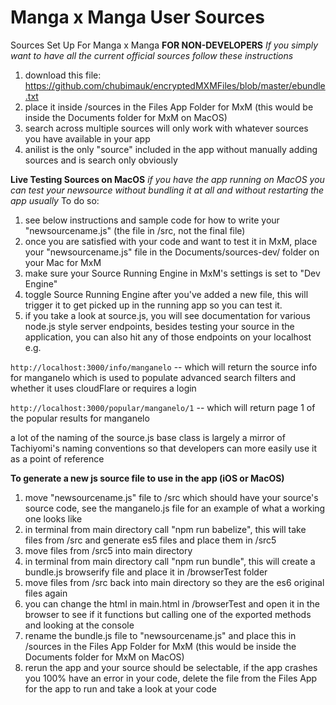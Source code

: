 # Manga x Manga User Sources
Sources Set Up For Manga x Manga
**FOR NON-DEVELOPERS**
*If you simply want to have all the current official sources follow these instructions*
1. download this file: https://github.com/chubimauk/encryptedMXMFiles/blob/master/ebundle.txt
2. place it inside  /sources in the Files App Folder for MxM (this would be inside the Documents folder for MxM on MacOS)
3. search across multiple sources will only work with whatever sources you have available in your app
4. anilist is the only "source" included in the app without manually adding sources and is search only obviously

**Live Testing Sources on MacOS**
*if you have the app running on MacOS you can test your newsource without bundling it at all and without restarting the app usually*
To do so:
1. see below instructions and sample code for how to write your "newsourcename.js" (the file in /src, not the final file)
2. once you are satisfied with your code and want to test it in MxM, place your "newsourcename.js" file in the Documents/sources-dev/ folder on your Mac for MxM
3. make sure your Source Running Engine in MxM's settings is set to "Dev Engine"
4. toggle Source Running Engine after you've added a new file, this will trigger it to get picked up in the running app so you can test it.
5. if you take a look at source.js, you will see documentation for various node.js style server endpoints, besides testing your source in the application, you can also hit any of those endpoints on your localhost e.g.

`http://localhost:3000/info/manganelo` -- which will return the source info for manganelo which is used to populate advanced search filters and whether it uses cloudFlare or requires a login

`http://localhost:3000/popular/manganelo/1` -- which will return page 1 of the popular results for manganelo

a lot of the naming of the source.js base class is largely a mirror of Tachiyomi's naming conventions so that developers can more easily use it as a point of reference


**To generate a new js source file to use in the app (iOS or MacOS)**
1. move "newsourcename.js" file to /src which should have your source's source code, see the manganelo.js file for an example of what a working one looks like
2. in terminal from main directory call "npm run babelize", this will take files from /src and generate es5 files and place them in /src5
3. move files from /src5 into main directory
4. in terminal from main directory call "npm run bundle", this will create a bundle.js browserify file and place it in /browserTest folder
5. move files from /src back into main directory so they are the es6 original files again
6. you can change the html in main.html in /browserTest and open it in the browser to see if it functions but calling one of the exported methods and looking at the console
7. rename the bundle.js file to "newsourcename.js" and place this in /sources in the Files App Folder for MxM (this would be inside the Documents folder for MxM on MacOS)
8. rerun the app and your source should be selectable, if the app crashes you 100% have an error in your code, delete the file from the Files App for the app to run and take a look at your code

